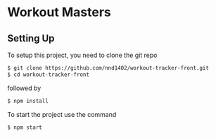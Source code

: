 # Workout Masters

## Setting Up

To setup this project, you need to clone the git repo

```sh
$ git clone https://github.com/nnd1402/workout-tracker-front.git
$ cd workout-tracker-front
```

followed by

```sh
$ npm install
```

To start the project use the command

```sh
$ npm start
```
